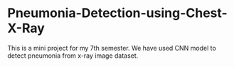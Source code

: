 # Pneumonia-Detection-using-Chest-X-Ray
This is a mini project for my 7th semester. We have used CNN model to detect pneumonia from x-ray image dataset.
